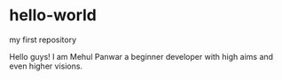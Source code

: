 # hello-world
my first repository

Hello guys! I am Mehul Panwar a beginner developer with high aims and even higher visions.
